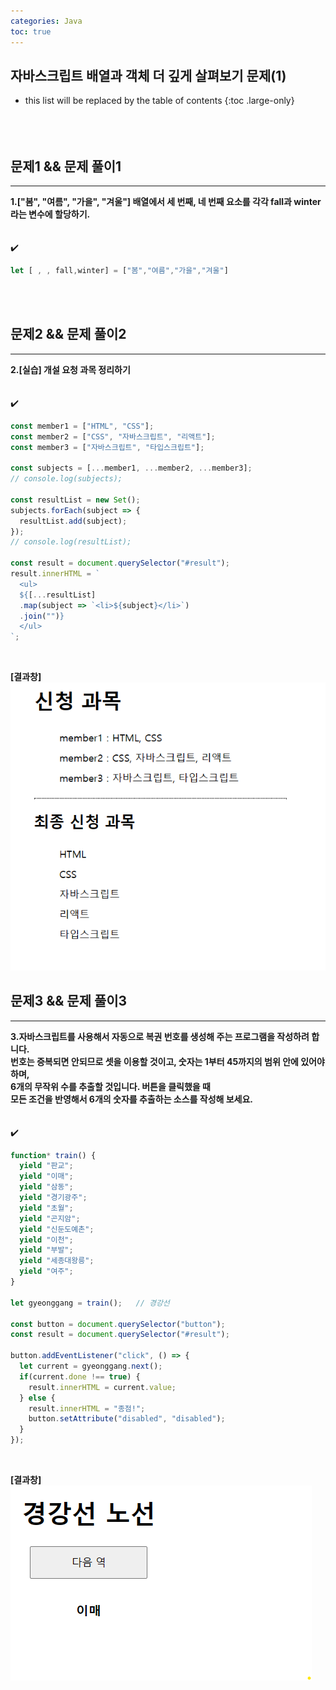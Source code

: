 ```yaml
---
categories: Java
toc: true
---
```


## 자바스크립트 배열과 객체 더 깊게 살펴보기 문제(1)
* this list will be replaced by the table of contents
{:toc .large-only}
  <br> 
  <br>
  <br>
  <br>

## 문제1 && 문제 풀이1
___
**1.["봄", "여름", "가을", "겨울"] 배열에서 세 번째, 네 번째 요소를 각각 fall과 winter라는 변수에 할당하기.** 
<br>
<br>
<br>
✔️

```js
let [ , , fall,winter] = ["봄","여름","가을","겨울"]
```
<br>
<br>

## 문제2 && 문제 풀이2
___
**2.[실습] 개설 요청 과목 정리하기** 
<br>
<br>
<br>
✔️

```js
const member1 = ["HTML", "CSS"];
const member2 = ["CSS", "자바스크립트", "리액트"];
const member3 = ["자바스크립트", "타입스크립트"];

const subjects = [...member1, ...member2, ...member3];
// console.log(subjects);

const resultList = new Set();
subjects.forEach(subject => {
  resultList.add(subject);
});
// console.log(resultList);

const result = document.querySelector("#result");
result.innerHTML = `
  <ul>
  ${[...resultList]
  .map(subject => `<li>${subject}</li>`)
  .join("")}
  </ul>
`;
```
<br>

**[결과창]** <br>
![첨부1](https://github.com/YuiLoong/YuiLoong.github.io/blob/master/assets/img/0419_1.png?raw=true)
<br>

## 문제3 && 문제 풀이3
___
**3.자바스크립트를 사용해서 자동으로 복권 번호를 생성해 주는 프로그램을 작성하려 합니다.** <br>
**번호는 증복되면 안되므로 셋을 이용할 것이고, 숫자는 1부터 45까지의 범위 안에 있어야 하며,** <br>
**6개의 무작위 수를 추출할 것입니다. 버튼을 클릭했을 때** <br>
**모든 조건을 반영해서 6개의 숫자를 추출하는 소스를 작성해 보세요.**
<br>
<br>
<br>
✔️
<br>

```js
function* train() {
  yield "판교";
  yield "이매";
  yield "삼동";
  yield "경기광주";
  yield "초월";
  yield "곤지암";
  yield "신둔도예촌";
  yield "이천";
  yield "부발";
  yield "세종대왕릉";
  yield "여주";
}

let gyeonggang = train();   // 경강선

const button = document.querySelector("button");
const result = document.querySelector("#result");

button.addEventListener("click", () => {
  let current = gyeonggang.next();
  if(current.done !== true) {
    result.innerHTML = current.value;
  } else {
    result.innerHTML = "종점!";
    button.setAttribute("disabled", "disabled");
  }
});
```
<br>

**[결과창]**
<br>
![첨부1](https://github.com/YuiLoong/YuiLoong.github.io/blob/master/assets/img/0419_2.png?raw=true)
<br>
